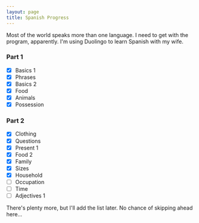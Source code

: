 ```yaml
---
layout: page
title: Spanish Progress
---
```

Most of the world speaks more than one language. I need to get with the program, apparently. I'm using Duolingo to learn Spanish with my wife.

### Part 1
- [x] Basics 1
- [x] Phrases
- [x] Basics 2
- [x] Food
- [x] Animals
- [x] Possession

### Part 2
- [x] Clothing
- [x] Questions
- [x] Present 1
- [x] Food 2
- [x] Family
- [x] Sizes
- [x] Household
- [ ] Occupation
- [ ] Time
- [ ] Adjectives 1

There's plenty more, but I'll add the list later. No chance of skipping ahead here...
